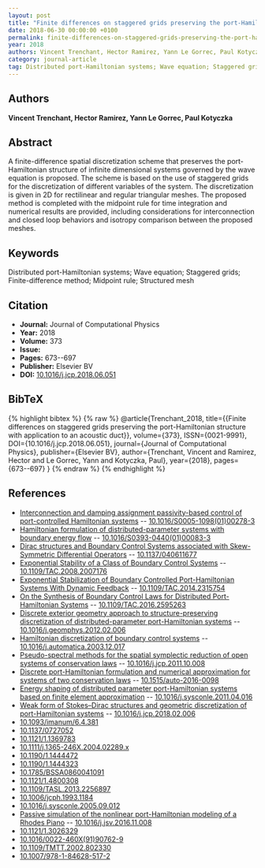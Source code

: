 ```yaml
---
layout: post
title: "Finite differences on staggered grids preserving the port-Hamiltonian structure with application to an acoustic duct"
date: 2018-06-30 00:00:00 +0100
permalink: finite-differences-on-staggered-grids-preserving-the-port-hamiltonian-structure-with-application-to-an-acoustic-duct
year: 2018
authors: Vincent Trenchant, Hector Ramirez, Yann Le Gorrec, Paul Kotyczka
category: journal-article
tag: Distributed port-Hamiltonian systems; Wave equation; Staggered grids; Finite-difference method; Midpoint rule; Structured mesh
---
```

 
## Authors
**Vincent Trenchant, Hector Ramirez, Yann Le Gorrec, Paul Kotyczka**
 
## Abstract
A finite-difference spatial discretization scheme that preserves the port-Hamiltonian structure of infinite dimensional systems governed by the wave equation is proposed. The scheme is based on the use of staggered grids for the discretization of different variables of the system. The discretization is given in 2D for rectilinear and regular triangular meshes. The proposed method is completed with the midpoint rule for time integration and numerical results are provided, including considerations for interconnection and closed loop behaviors and isotropy comparison between the proposed meshes.
 
## Keywords
Distributed port-Hamiltonian systems; Wave equation; Staggered grids; Finite-difference method; Midpoint rule; Structured mesh
 
## Citation
- **Journal:** Journal of Computational Physics
- **Year:** 2018
- **Volume:** 373
- **Issue:** 
- **Pages:** 673--697
- **Publisher:** Elsevier BV
- **DOI:** [10.1016/j.jcp.2018.06.051](https://doi.org/10.1016/j.jcp.2018.06.051)
 
## BibTeX
{% highlight bibtex %}
{% raw %}
@article{Trenchant_2018,
  title={{Finite differences on staggered grids preserving the port-Hamiltonian structure with application to an acoustic duct}},
  volume={373},
  ISSN={0021-9991},
  DOI={10.1016/j.jcp.2018.06.051},
  journal={Journal of Computational Physics},
  publisher={Elsevier BV},
  author={Trenchant, Vincent and Ramirez, Hector and Le Gorrec, Yann and Kotyczka, Paul},
  year={2018},
  pages={673--697}
}
{% endraw %}
{% endhighlight %}
 
## References
- [Interconnection and damping assignment passivity-based control of port-controlled Hamiltonian systems](interconnection-and-damping-assignment-passivity-based-control-of-port-controlled-hamiltonian-systems) -- [10.1016/S0005-1098(01)00278-3](https://doi.org/10.1016/S0005-1098(01)00278-3)
- [Hamiltonian formulation of distributed-parameter systems with boundary energy flow](hamiltonian-formulation-of-distributed-parameter-systems-with-boundary-energy-flow) -- [10.1016/S0393-0440(01)00083-3](https://doi.org/10.1016/S0393-0440(01)00083-3)
- [Dirac structures and Boundary Control Systems associated with Skew-Symmetric Differential Operators](dirac-structures-and-boundary-control-systems-associated-with-skew-symmetric-differential-operators) -- [10.1137/040611677](https://doi.org/10.1137/040611677)
- [Exponential Stability of a Class of Boundary Control Systems](exponential-stability-of-a-class-of-boundary-control-systems) -- [10.1109/TAC.2008.2007176](https://doi.org/10.1109/TAC.2008.2007176)
- [Exponential Stabilization of Boundary Controlled Port-Hamiltonian Systems With Dynamic Feedback](exponential-stabilization-of-boundary-controlled-port-hamiltonian-systems-with-dynamic-feedback) -- [10.1109/TAC.2014.2315754](https://doi.org/10.1109/TAC.2014.2315754)
- [On the Synthesis of Boundary Control Laws for Distributed Port-Hamiltonian Systems](on-the-synthesis-of-boundary-control-laws-for-distributed-port-hamiltonian-systems) -- [10.1109/TAC.2016.2595263](https://doi.org/10.1109/TAC.2016.2595263)
- [Discrete exterior geometry approach to structure-preserving discretization of distributed-parameter port-Hamiltonian systems](discrete-exterior-geometry-approach-to-structure-preserving-discretization-of-distributed-parameter-port-hamiltonian-systems) -- [10.1016/j.geomphys.2012.02.006](https://doi.org/10.1016/j.geomphys.2012.02.006)
- [Hamiltonian discretization of boundary control systems](hamiltonian-discretization-of-boundary-control-systems) -- [10.1016/j.automatica.2003.12.017](https://doi.org/10.1016/j.automatica.2003.12.017)
- [Pseudo-spectral methods for the spatial symplectic reduction of open systems of conservation laws](pseudo-spectral-methods-for-the-spatial-symplectic-reduction-of-open-systems-of-conservation-laws) -- [10.1016/j.jcp.2011.10.008](https://doi.org/10.1016/j.jcp.2011.10.008)
- [Discrete port-Hamiltonian formulation and numerical approximation for systems of two conservation laws](discrete-port-hamiltonian-formulation-and-numerical-approximation-for-systems-of-two-conservation-laws) -- [10.1515/auto-2016-0098](https://doi.org/10.1515/auto-2016-0098)
- [Energy shaping of distributed parameter port-Hamiltonian systems based on finite element approximation](energy-shaping-of-distributed-parameter-port-hamiltonian-systems-based-on-finite-element-approximation) -- [10.1016/j.sysconle.2011.04.016](https://doi.org/10.1016/j.sysconle.2011.04.016)
- [Weak form of Stokes–Dirac structures and geometric discretization of port-Hamiltonian systems](weak-form-of-stokes-dirac-structures-and-geometric-discretization-of-port-hamiltonian-systems) -- [10.1016/j.jcp.2018.02.006](https://doi.org/10.1016/j.jcp.2018.02.006)
- [10.1093/imanum/6.4.381](https://doi.org/10.1093/imanum/6.4.381)
- [10.1137/0727052](https://doi.org/10.1137/0727052)
- [10.1121/1.1369783](https://doi.org/10.1121/1.1369783)
- [10.1111/j.1365-246X.2004.02289.x](https://doi.org/10.1111/j.1365-246X.2004.02289.x)
- [10.1190/1.1444472](https://doi.org/10.1190/1.1444472)
- [10.1190/1.1444323](https://doi.org/10.1190/1.1444323)
- [10.1785/BSSA0860041091](https://doi.org/10.1785/BSSA0860041091)
- [10.1121/1.4800308](https://doi.org/10.1121/1.4800308)
- [10.1109/TASL.2013.2256897](https://doi.org/10.1109/TASL.2013.2256897)
- [10.1006/jcph.1993.1184](https://doi.org/10.1006/jcph.1993.1184)
- [10.1016/j.sysconle.2005.09.012](https://doi.org/10.1016/j.sysconle.2005.09.012)
- [Passive simulation of the nonlinear port-Hamiltonian modeling of a Rhodes Piano](passive-simulation-of-the-nonlinear-port-hamiltonian-modeling-of-a-rhodes-piano) -- [10.1016/j.jsv.2016.11.008](https://doi.org/10.1016/j.jsv.2016.11.008)
- [10.1121/1.3026329](https://doi.org/10.1121/1.3026329)
- [10.1016/0022-460X(91)90762-9](https://doi.org/10.1016/0022-460X(91)90762-9)
- [10.1109/TMTT.2002.802330](https://doi.org/10.1109/TMTT.2002.802330)
- [10.1007/978-1-84628-517-2](https://doi.org/10.1007/978-1-84628-517-2)

